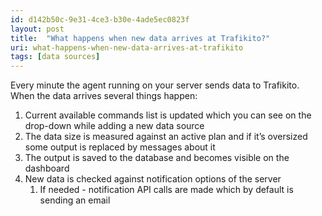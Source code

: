 ```yaml
---
id: d142b50c-9e31-4ce3-b30e-4ade5ec0823f
layout: post
title:  "What happens when new data arrives at Trafikito?"
uri: what-happens-when-new-data-arrives-at-trafikito
tags: [data sources]
---
```


Every minute the agent running on your server sends data to Trafikito. When the data arrives several things happen:


<!--more-->

1.  Current available commands list is updated which you can see on the drop-down while adding a new data source
2.  The data size is measured against an active plan and if it’s oversized some output is replaced by messages about it
3.  The output is saved to the database and becomes visible on the dashboard
4.  New data is checked against <wiki>notification</wiki> options of the server
    1.  If needed - <wiki>notification</wiki> API calls are made which by default is sending an email